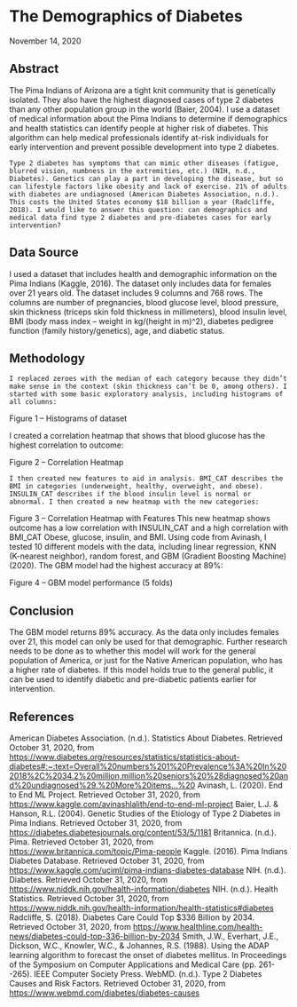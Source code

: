 # The Demographics of Diabetes

November 14, 2020
 
## Abstract
The Pima Indians of Arizona are a tight knit community that is genetically isolated. They also have the highest diagnosed cases of type 2 diabetes than any other population group in the world (Baier, 2004). I use a dataset of medical information about the Pima Indians to determine if demographics and health statistics can identify people at higher risk of diabetes. This algorithm can help medical professionals identify at-risk individuals for early intervention and prevent possible development into type 2 diabetes. 

	Type 2 diabetes has symptoms that can mimic other diseases (fatigue, blurred vision, numbness in the extremities, etc.) (NIH, n.d., Diabetes). Genetics can play a part in developing the disease, but so can lifestyle factors like obesity and lack of exercise. 21% of adults with diabetes are undiagnosed (American Diabetes Association, n.d.). This costs the United States economy $18 billion a year (Radcliffe, 2018). I would like to answer this question: can demographics and medical data find type 2 diabetes and pre-diabetes cases for early intervention?
## Data Source
I used a dataset that includes health and demographic information on the Pima Indians (Kaggle, 2016). The dataset only includes data for females over 21 years old. The dataset includes 9 columns and 768 rows. The columns are number of pregnancies, blood glucose level, blood pressure, skin thickness (triceps skin fold thickness in millimeters), blood insulin level, BMI (body mass index – weight in kg/(height in m)^2), diabetes pedigree function (family history/genetics), age, and diabetic status. 
## Methodology
	I replaced zeroes with the median of each category because they didn’t make sense in the context (skin thickness can’t be 0, among others). I started with some basic exploratory analysis, including histograms of all columns:
 
Figure 1 – Histograms of dataset

	 
I created a correlation heatmap that shows that blood glucose has the highest correlation to outcome:
 
Figure 2 – Correlation Heatmap

	I then created new features to aid in analysis. BMI_CAT describes the BMI in categories (underweight, healthy, overweight, and obese). INSULIN_CAT describes if the blood insulin level is normal or abnormal. I then created a new heatmap with the new categories:
 
Figure 3 – Correlation Heatmap with Features
	This new heatmap shows outcome has a low correlation with INSULIN_CAT and a high correlation with BMI_CAT Obese, glucose, insulin, and BMI.
	Using code from Avinash, I tested 10 different models with the data, including linear regression, KNN (K-nearest neighbor), random forest, and GBM (Gradient Boosting Machine) (2020). The GBM model had the highest accuracy at 89%:
 
Figure 4 – GBM model performance (5 folds)
 

## Conclusion
The GBM model returns 89% accuracy. As the data only includes females over 21, this model can only be used for that demographic. Further research needs to be done as to whether this model will work for the general population of America, or just for the Native American population, who has a higher rate of diabetes. If this model holds true to the general public, it can be used to identify diabetic and pre-diabetic patients earlier for intervention.
 
## References
American Diabetes Association. (n.d.). Statistics About Diabetes. Retrieved October 31, 2020, from https://www.diabetes.org/resources/statistics/statistics-about-diabetes#:~:text=Overall%20numbers%201%20Prevalence%3A%20In%202018%2C%2034.2%20million,million%20seniors%20%28diagnosed%20and%20undiagnosed%29.%20More%20items...%20
Avinash, L. (2020). End to End ML Project. Retrieved October 31, 2020, from https://www.kaggle.com/avinashlalith/end-to-end-ml-project
Baier, L.J. & Hanson, R.L. (2004). Genetic Studies of the Etiology of Type 2 Diabetes in Pima Indians. Retrieved October 31, 2020, from https://diabetes.diabetesjournals.org/content/53/5/1181
Britannica. (n.d.). Pima. Retrieved October 31, 2020, from https://www.britannica.com/topic/Pima-people
Kaggle. (2016). Pima Indians Diabetes Database. Retrieved October 31, 2020, from https://www.kaggle.com/uciml/pima-indians-diabetes-database
NIH. (n.d.). Diabetes. Retrieved October 31, 2020, from https://www.niddk.nih.gov/health-information/diabetes
NIH. (n.d.). Health Statistics. Retrieved October 31, 2020, from https://www.niddk.nih.gov/health-information/health-statistics#diabetes
Radcliffe, S. (2018). Diabetes Care Could Top $336 Billion by 2034. Retrieved October 31, 2020, from https://www.healthline.com/health-news/diabetes-could-top-336-billion-by-2034
Smith, J.W., Everhart, J.E., Dickson, W.C., Knowler, W.C., & Johannes, R.S. (1988). Using the ADAP learning algorithm to forecast the onset of diabetes mellitus. In Proceedings of the Symposium on Computer Applications and Medical Care (pp. 261--265). IEEE Computer Society Press.
WebMD. (n.d.). Type 2 Diabetes Causes and Risk Factors. Retrieved October 31, 2020, from https://www.webmd.com/diabetes/diabetes-causes

